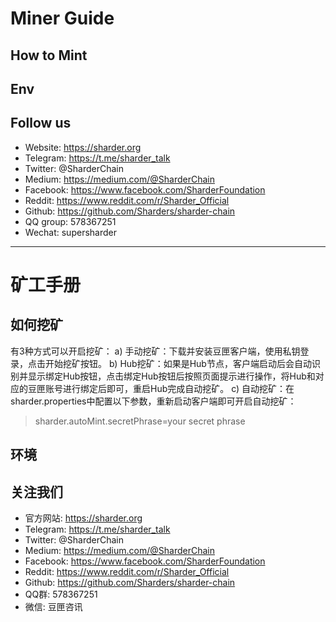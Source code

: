 # Miner Guide #

## How to Mint ##


## Env ##
 

## Follow us ##
  - Website: https://sharder.org
  - Telegram: https://t.me/sharder_talk
  - Twitter: @SharderChain
  - Medium: https://medium.com/@SharderChain
  - Facebook: https://www.facebook.com/SharderFoundation
  - Reddit: https://www.reddit.com/r/Sharder_Official
  - Github: https://github.com/Sharders/sharder-chain
  - QQ group: 578367251
  - Wechat: supersharder

----

# 矿工手册 #

## 如何挖矿 ##
有3种方式可以开启挖矿：
a) 手动挖矿：下载并安装豆匣客户端，使用私钥登录，点击开始挖矿按钮。
b) Hub挖矿：如果是Hub节点，客户端启动后会自动识别并显示绑定Hub按钮，点击绑定Hub按钮后按照页面提示进行操作，将Hub和对应的豆匣账号进行绑定后即可，重启Hub完成自动挖矿。
c) 自动挖矿：在sharder.properties中配置以下参数，重新启动客户端即可开启自动挖矿：
> sharder.autoMint.secretPhrase=your secret phrase

## 环境 ##



## 关注我们 ##
  - 官方网站: https://sharder.org
  - Telegram: https://t.me/sharder_talk
  - Twitter: @SharderChain
  - Medium: https://medium.com/@SharderChain
  - Facebook: https://www.facebook.com/SharderFoundation
  - Reddit: https://www.reddit.com/r/Sharder_Official
  - Github: https://github.com/Sharders/sharder-chain
  - QQ群: 578367251
  - 微信: 豆匣咨讯
